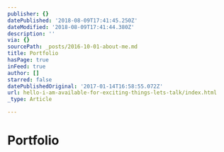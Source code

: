 ```yaml
---
publisher: {}
datePublished: '2018-08-09T17:41:45.250Z'
dateModified: '2018-08-09T17:41:44.380Z'
description: ''
via: {}
sourcePath: _posts/2016-10-01-about-me.md
title: Portfolio
hasPage: true
inFeed: true
author: []
starred: false
datePublishedOriginal: '2017-01-14T16:58:55.072Z'
url: hello-i-am-available-for-exciting-things-lets-talk/index.html
_type: Article

---
```

# Portfolio
